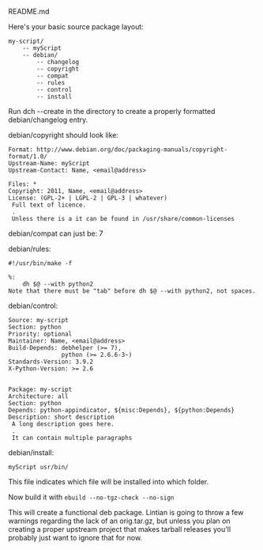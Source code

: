 README.md


Here's your basic source package layout:
```
my-script/
    -- myScript
    -- debian/
        -- changelog
        -- copyright
        -- compat
        -- rules
        -- control
        -- install
```        
Run dch --create in the directory to create a properly formatted debian/changelog entry.

debian/copyright should look like:

```
Format: http://www.debian.org/doc/packaging-manuals/copyright-format/1.0/
Upstream-Name: myScript
Upstream-Contact: Name, <email@address>

Files: *
Copyright: 2011, Name, <email@address>
License: (GPL-2+ | LGPL-2 | GPL-3 | whatever)
 Full text of licence.
 .
 Unless there is a it can be found in /usr/share/common-licenses
```

debian/compat can just be: 7

debian/rules:
```
#!/usr/bin/make -f

%:
    dh $@ --with python2
Note that there must be "tab" before dh $@ --with python2, not spaces.
```
debian/control:
```
Source: my-script
Section: python
Priority: optional
Maintainer: Name, <email@address>
Build-Depends: debhelper (>= 7),
               python (>= 2.6.6-3~)
Standards-Version: 3.9.2
X-Python-Version: >= 2.6


Package: my-script
Architecture: all
Section: python
Depends: python-appindicator, ${misc:Depends}, ${python:Depends}
Description: short description
 A long description goes here.
 .
 It can contain multiple paragraphs
```

debian/install:
```
myScript usr/bin/
```
This file indicates which file will be installed into which folder.

Now build it with `ebuild --no-tgz-check --no-sign`

This will create a functional deb package. Lintian is going to throw a few warnings regarding the lack of an orig.tar.gz, but unless you plan on creating a proper upstream project that makes tarball releases you'll probably just want to ignore that for now.